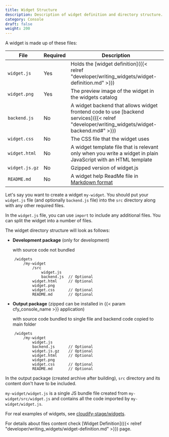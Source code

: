 ```yaml
---
title: Widget Structure
description: Description of widget definition and directory structure.
category: Console
draft: false
weight: 200
---
```


A widget is made up of these files:

File          | Required | Description
------------- | -------- |  -----------
`widget.js`   | Yes      | Holds the [widget definition]({{< relref "developer/writing_widgets/widget-definition.md" >}})
`widget.png`  | Yes      | The preview image of the widget in the widgets catalog
`backend.js`  | No       | A widget backend that allows widget frontend code to use [backend services]({{< relref "developer/writing_widgets/widget-backend.md#" >}})
`widget.css`  | No       | The CSS file that the widget uses
`widget.html` | No       | A widget template file that is relevant only when you write a widget in plain JavaScript with an HTML template
`widget.js.gz`| No       | Gzipped version of widget.js
`README.md`   | No       | A widget help ReadMe file in [Markdown format](https://en.wikipedia.org/wiki/Markdown)

Let's say you want to create a widget `my-widget`. You should put your `widget.js` file (and optionally `backend.js` file) into the `src` directory along with any other required files.

In the `widget.js` file, you can use `import` to include any additional files. You can split the widget into a number of files. 

The widget directory structure will look as follows:

* **Development package** (only for development)

    with source code not bundled

```
    /widgets
        /my-widget
            /src
                widget.js
                backend.js  // Optional
            widget.html     // Optional
            widget.png
            widget.css      // Optional
            README.md       // Optional
```

* **Output package** (zipped can be installed in {{< param cfy_console_name >}} application) 

    with source code bundled to single file and backend code copied to main folder

```
    /widgets
        /my-widget
            widget.js
            backend.js      // Optional
            widget.js.gz    // Optional
            widget.html     // Optional
            widget.png
            widget.css      // Optional
            README.md       // Optional
```

In the output package (created archive after building), `src` directory and its content don't have to be included.

`my-widget/widget.js` is a single JS bundle file created from `my-widget/src/widget.js` and contains all the code imported by `my-widget/widget.js`.

For real examples of widgets, see [cloudify-stage/widgets](https://github.com/cloudify-cosmo/cloudify-stage/tree/master/widgets).

For details about files content check [Widget Definition]({{< relref "developer/writing_widgets/widget-definition.md" >}}) page.
